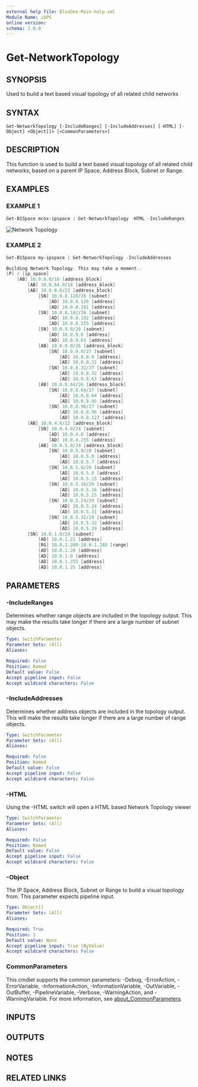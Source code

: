 ```yaml
---
external help file: BloxOne-Main-help.xml
Module Name: ibPS
online version:
schema: 2.0.0
---
```


# Get-NetworkTopology

## SYNOPSIS
Used to build a text based visual topology of all related child networks

## SYNTAX

```
Get-NetworkTopology [-IncludeRanges] [-IncludeAddresses] [-HTML] [-Object] <Object[]> [<CommonParameters>]
```

## DESCRIPTION
This function is used to build a text based visual topology of all related child networks, based on a parent IP Space, Address Block, Subnet or Range.

## EXAMPLES

### EXAMPLE 1
```powershell
Get-B1Space mcox-ipspace | Get-NetworkTopology -HTML -IncludeRanges
```

![Network Topology](images/Network-Topology.png)

### EXAMPLE 2
```powershell
Get-B1Space my-ipspace | Get-NetworkTopology -IncludeAddresses

Building Network Topology. This may take a moment..
[P] / [ip_space]
    [AB] 10.0.0.0/16 [address_block]
        [AB] 10.0.64.0/18 [address_block]
        [AB] 10.0.8.0/22 [address_block]
            [SN] 10.0.8.128/26 [subnet]
                [AD] 10.0.8.128 [address]
                [AD] 10.0.8.191 [address]
            [SN] 10.0.8.192/26 [subnet]
                [AD] 10.0.8.192 [address]
                [AD] 10.0.8.255 [address]
            [SN] 10.0.9.0/26 [subnet]
                [AD] 10.0.9.0 [address]
                [AD] 10.0.9.63 [address]
            [AB] 10.0.8.0/26 [address_block]
                [SN] 10.0.8.0/27 [subnet]
                    [AD] 10.0.8.0 [address]
                    [AD] 10.0.8.31 [address]
                [SN] 10.0.8.32/27 [subnet]
                    [AD] 10.0.8.32 [address]
                    [AD] 10.0.8.63 [address]
            [AB] 10.0.8.64/26 [address_block]
                [SN] 10.0.8.64/27 [subnet]
                    [AD] 10.0.8.64 [address]
                    [AD] 10.0.8.95 [address]
                [SN] 10.0.8.96/27 [subnet]
                    [AD] 10.0.8.96 [address]
                    [AD] 10.0.8.127 [address]
        [AB] 10.0.4.0/22 [address_block]
            [SN] 10.0.4.0/24 [subnet]
                [AD] 10.0.4.0 [address]
                [AD] 10.0.4.255 [address]
            [AB] 10.0.5.0/24 [address_block]
                [SN] 10.0.5.0/29 [subnet]
                    [AD] 10.0.5.0 [address]
                    [AD] 10.0.5.7 [address]
                [SN] 10.0.5.8/29 [subnet]
                    [AD] 10.0.5.8 [address]
                    [AD] 10.0.5.15 [address]
                [SN] 10.0.5.16/29 [subnet]
                    [AD] 10.0.5.16 [address]
                    [AD] 10.0.5.23 [address]
                [SN] 10.0.5.24/29 [subnet]
                    [AD] 10.0.5.24 [address]
                    [AD] 10.0.5.31 [address]
                [SN] 10.0.5.32/29 [subnet]
                    [AD] 10.0.5.32 [address]
                    [AD] 10.0.5.39 [address]
        [SN] 10.0.1.0/24 [subnet]
            [AD] 10.0.1.22 [address]
            [RG] 10.0.1.200-10.0.1.240 [range]
            [AD] 10.0.1.20 [address]
            [AD] 10.0.1.0 [address]
            [AD] 10.0.1.255 [address]
            [AD] 10.0.1.25 [address]
```

## PARAMETERS

### -IncludeRanges
Determines whether range objects are included in the topology output.
This may make the results take longer if there are a large number of subnet objects.

```yaml
Type: SwitchParameter
Parameter Sets: (All)
Aliases:

Required: False
Position: Named
Default value: False
Accept pipeline input: False
Accept wildcard characters: False
```

### -IncludeAddresses
Determines whether address objects are included in the topology output.
This will make the results take longer if there are a large number of range objects.

```yaml
Type: SwitchParameter
Parameter Sets: (All)
Aliases:

Required: False
Position: Named
Default value: False
Accept pipeline input: False
Accept wildcard characters: False
```

### -HTML
Using the -HTML switch will open a HTML based Network Topology viewer

```yaml
Type: SwitchParameter
Parameter Sets: (All)
Aliases:

Required: False
Position: Named
Default value: False
Accept pipeline input: False
Accept wildcard characters: False
```

### -Object
The IP Space, Address Block, Subnet or Range to build a visual topology from.
This parameter expects pipeline input.

```yaml
Type: Object[]
Parameter Sets: (All)
Aliases:

Required: True
Position: 1
Default value: None
Accept pipeline input: True (ByValue)
Accept wildcard characters: False
```

### CommonParameters
This cmdlet supports the common parameters: -Debug, -ErrorAction, -ErrorVariable, -InformationAction, -InformationVariable, -OutVariable, -OutBuffer, -PipelineVariable, -Verbose, -WarningAction, and -WarningVariable. For more information, see [about_CommonParameters](http://go.microsoft.com/fwlink/?LinkID=113216).

## INPUTS

## OUTPUTS

## NOTES

## RELATED LINKS
